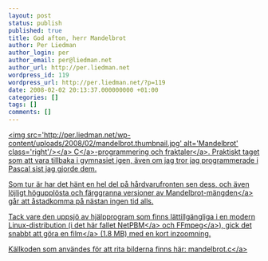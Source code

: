 ```yaml
---
layout: post
status: publish
published: true
title: God afton, herr Mandelbrot
author: Per Liedman
author_login: per
author_email: per@liedman.net
author_url: http://per.liedman.net
wordpress_id: 119
wordpress_url: http://per.liedman.net/?p=119
date: 2008-02-02 20:13:37.000000000 +01:00
categories: []
tags: []
comments: []
---
```

<a href='http:&#47;&#47;per.liedman.net&#47;wp-content&#47;uploads&#47;2008&#47;02&#47;mandelbrot.jpg' title='Mandelbrot'><img src='http:&#47;&#47;per.liedman.net&#47;wp-content&#47;uploads&#47;2008&#47;02&#47;mandelbrot.thumbnail.jpg' alt='Mandelbrot' class='right'&#47;><&#47;a>
<a href='http:&#47;&#47;en.wikipedia.org&#47;wiki&#47;C_%28programming_language%29'>C<&#47;a>-programmering och <a href='http:&#47;&#47;en.wikipedia.org&#47;wiki&#47;Fractal'>fraktaler<&#47;a>. Praktiskt taget som att vara tillbaka i gymnasiet igen, &auml;ven om jag tror jag programmerade i Pascal sist jag gjorde dem.

Som tur &auml;r har det h&auml;nt en hel del p&aring; h&aring;rdvarufronten sen dess, och &auml;ven l&ouml;jligt h&ouml;guppl&ouml;sta och f&auml;rggranna versioner av <a href="http:&#47;&#47;en.wikipedia.org&#47;wiki&#47;Mandelbrot_set">Mandelbrot-m&auml;ngden<&#47;a> g&aring;r att &aring;stadkomma p&aring; n&auml;stan ingen tid alls.

Tack vare den uppsj&ouml; av hj&auml;lpprogram som finns l&auml;ttillg&auml;ngliga i en modern Linux-distribution (i det h&auml;r fallet <a href="http:&#47;&#47;netpbm.sourceforge.net&#47;">NetPBM<&#47;a> och <a href="http:&#47;&#47;ffmpeg.mplayerhq.hu&#47;">FFmpeg<&#47;a>), gick det snabbt att g&ouml;ra <a href='http:&#47;&#47;per.liedman.net&#47;wp-content&#47;uploads&#47;2008&#47;02&#47;mandelbrot.mp4'>en film<&#47;a> (1.8 MB) med en kort inzoomning.

K&auml;llkoden som anv&auml;ndes f&ouml;r att rita bilderna finns h&auml;r: <a href='http:&#47;&#47;per.liedman.net&#47;wp-content&#47;uploads&#47;2008&#47;02&#47;mandelbrot.c'>mandelbrot.c<&#47;a>
